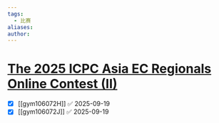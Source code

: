 ```yaml
---
tags:
  - 比赛
aliases: 
author:
---
```

# [The 2025 ICPC Asia EC Regionals Online Contest (II)](https://codeforces.com/gym/106072)

- [x] [[gym106072H]] ✅ 2025-09-19
- [x] [[gym106072J]] ✅ 2025-09-19
